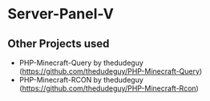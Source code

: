 # Server-Panel-V

## Other Projects used

- PHP-Minecraft-Query by thedudeguy (<https://github.com/thedudeguy/PHP-Minecraft-Query>)
- PHP-Minecraft-RCON by thedudeguy (<https://github.com/thedudeguy/PHP-Minecraft-Rcon>)